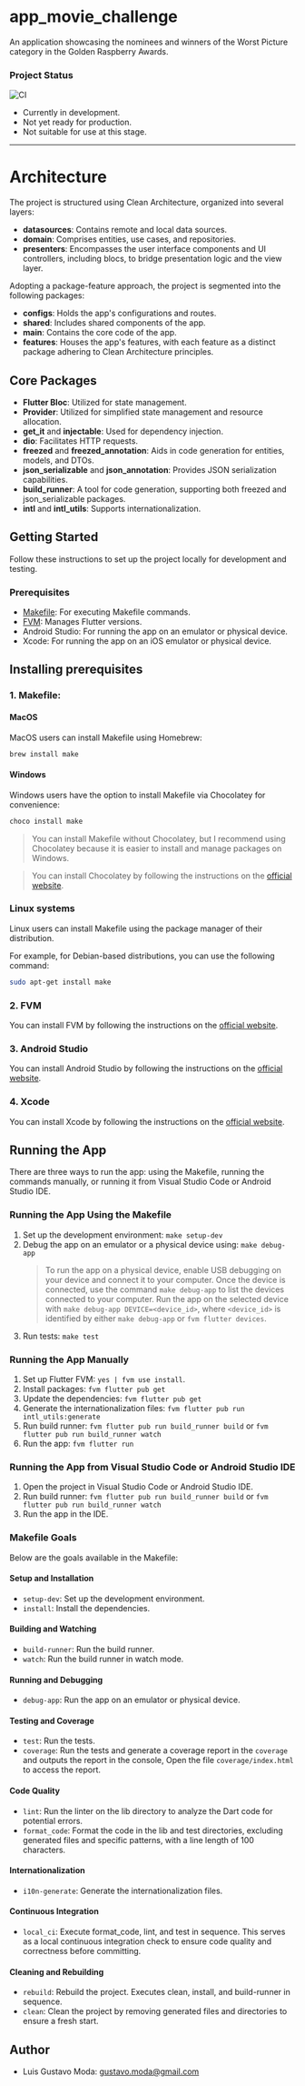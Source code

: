 # app_movie_challenge

An application showcasing the nominees and winners of the Worst Picture category in the Golden Raspberry Awards.

### Project Status
![CI](https://github.com/gustavomoda/app_movie_challenge/actions/workflows/ci.yml/badge.svg)

- Currently in development.
- Not yet ready for production.
- Not suitable for use at this stage.

---

# Architecture

The project is structured using Clean Architecture, organized into several layers:

- **datasources**: Contains remote and local data sources.
- **domain**: Comprises entities, use cases, and repositories.
- **presenters**: Encompasses the user interface components and UI controllers, including blocs, to bridge presentation logic and the view layer.


Adopting a package-feature approach, the project is segmented into the following packages:

- **configs**: Holds the app's configurations and routes.
- **shared**: Includes shared components of the app.
- **main**: Contains the core code of the app.
- **features**: Houses the app's features, with each feature as a distinct package adhering to Clean Architecture principles.

## Core Packages

- **Flutter Bloc**: Utilized for state management.
- **Provider**: Utilized for simplified state management and resource allocation.
- **get_it** and **injectable**: Used for dependency injection.
- **dio**: Facilitates HTTP requests.
- **freezed** and **freezed_annotation**: Aids in code generation for entities, models, and DTOs.
- **json_serializable** and **json_annotation**: Provides JSON serialization capabilities.
- **build_runner**: A tool for code generation, supporting both freezed and json_serializable packages.
- **intl** and **intl_utils**: Supports internationalization.

## Getting Started

Follow these instructions to set up the project locally for development and testing.

### Prerequisites

- [Makefile](https://www.gnu.org/software/make/manual/make.html): For executing Makefile commands.
- [FVM](https://fvm.app): Manages Flutter versions.
- Android Studio: For running the app on an emulator or physical device.
- Xcode: For running the app on an iOS emulator or physical device.


## Installing prerequisites

### 1. Makefile:


#### MacOS
MacOS users can install Makefile using Homebrew:
```bash
brew install make
```


####  Windows
Windows users have the option to install Makefile via Chocolatey for convenience:
```bash
choco install make
```

> You can install Makefile without Chocolatey, but I recommend using Chocolatey because it is easier to install and manage packages on Windows.

> You can install Chocolatey by following the instructions on the [official website](https://chocolatey.org/install).


### Linux systems
Linux users can install Makefile using the package manager of their distribution. 

For example, for Debian-based distributions, you can use the following command:

```bash
sudo apt-get install make
```

### 2. FVM

You can install FVM by following the instructions on the [official website](https://fvm.app).


### 3. Android Studio

You can install Android Studio by following the instructions on the [official website](https://developer.android.com/studio).


### 4. Xcode

You can install Xcode by following the instructions on the [official website](https://developer.apple.com/xcode/).

## Running the App

There are three ways to run the app: using the Makefile, running the commands manually, or running it from Visual Studio Code or Android Studio IDE.

### Running the App Using the Makefile

1. Set up the development environment: `make setup-dev`
2. Debug the app on an emulator or a physical device using: `make debug-app`
    > To run the app on a physical device, enable USB debugging on your device and connect it to your computer.
    > Once the device is connected, use the command `make debug-app` to list the devices connected to your computer.
    > Run the app on the selected device with `make debug-app DEVICE=<device_id>`, where `<device_id>` is identified by either `make debug-app` or `fvm flutter devices`.
3. Run tests: `make test`

### Running the App Manually

1. Set up Flutter FVM: `yes | fvm use install`.
2. Install packages: `fvm flutter pub get`
3. Update the dependencies: `fvm flutter pub get`
4. Generate the internationalization files: `fvm flutter pub run intl_utils:generate`
5. Run build runner: `fvm flutter pub run build_runner build` or `fvm flutter pub run build_runner watch`
6. Run the app: `fvm flutter run`

### Running the App from Visual Studio Code or Android Studio IDE

1. Open the project in Visual Studio Code or Android Studio IDE.
2. Run build runner: `fvm flutter pub run build_runner build` or `fvm flutter pub run build_runner watch`
3. Run the app in the IDE.

### Makefile Goals

Below are the goals available in the Makefile:

#### Setup and Installation
- `setup-dev`: Set up the development environment.
- `install`: Install the dependencies.

#### Building and Watching
- `build-runner`: Run the build runner.
- `watch`: Run the build runner in watch mode.

#### Running and Debugging
- `debug-app`: Run the app on an emulator or physical device.

#### Testing and Coverage
- `test`: Run the tests.
- `coverage`: Run the tests and generate a coverage report in the `coverage` and outputs the report in the console, Open the file `coverage/index.html` to access the report.

#### Code Quality
- `lint`: Run the linter on the lib directory to analyze the Dart code for potential errors.
- `format_code`: Format the code in the lib and test directories, excluding generated files and specific patterns, with a line length of 100 characters.

#### Internationalization
- `i10n-generate`: Generate the internationalization files.

#### Continuous Integration
- `local_ci`: Execute format_code, lint, and test in sequence. This serves as a local continuous integration check to ensure code quality and correctness before committing.

#### Cleaning and Rebuilding
- `rebuild`: Rebuild the project. Executes clean, install, and build-runner in sequence.
- `clean`: Clean the project by removing generated files and directories to ensure a fresh start.

## Author
- Luis Gustavo Moda: gustavo.moda@gmail.com

